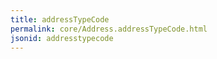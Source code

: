```yaml
---
title: addressTypeCode
permalink: core/Address.addressTypeCode.html
jsonid: addresstypecode
---
```

